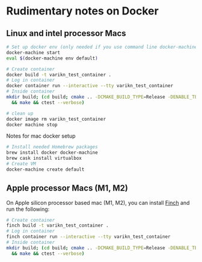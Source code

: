 # Rudimentary notes on Docker

## Linux and intel processor Macs

```sh
# Set up docker env (only needed if you use command line docker-machine)
docker-machine start
eval $(docker-machine env default)

# Create container
docker build -t varikn_test_container .
# Log in container
docker container run --interactive --tty varikn_test_container
# Inside container
mkdir build; (cd build; cmake .. -DCMAKE_BUILD_TYPE=Release -DENABLE_TESTING=1
  && make && ctest --verbose)

# clean up
docker image rm varikn_test_container
docker machine stop
```

Notes for mac docker setup

```sh
# Install needed Homebrew packages
brew install docker docker-machine
brew cask install virtualbox
# Create VM
docker-machine create default
```

## Apple processor Macs (M1, M2)

On Apple silicon processor based mac (M1, M2), you can install
[Finch](https://github.com/runfinch) and run the following:

```sh
# Create container
finch build -t varikn_test_container .
# Log in container
finch container run --interactive --tty varikn_test_container
# Inside container
mkdir build; (cd build; cmake .. -DCMAKE_BUILD_TYPE=Release -DENABLE_TESTING=1
  && make && ctest --verbose)
```